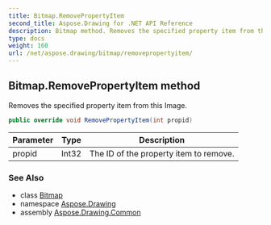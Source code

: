 ```yaml
---
title: Bitmap.RemovePropertyItem
second_title: Aspose.Drawing for .NET API Reference
description: Bitmap method. Removes the specified property item from this Image
type: docs
weight: 160
url: /net/aspose.drawing/bitmap/removepropertyitem/
---
```

## Bitmap.RemovePropertyItem method

Removes the specified property item from this Image.

```csharp
public override void RemovePropertyItem(int propid)
```

| Parameter | Type | Description |
| --- | --- | --- |
| propid | Int32 | The ID of the property item to remove. |

### See Also

* class [Bitmap](../)
* namespace [Aspose.Drawing](../../bitmap/)
* assembly [Aspose.Drawing.Common](../../../)


